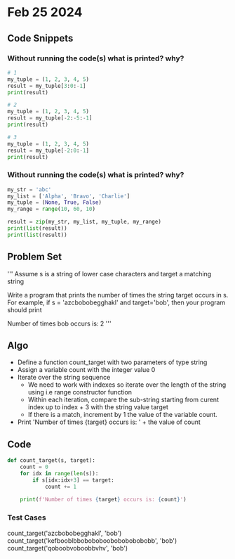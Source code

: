# Feb 25 2024

## Code Snippets
### Without running the code(s) what is printed? why?
```python
# 1
my_tuple = (1, 2, 3, 4, 5)
result = my_tuple[3:0:-1]
print(result)       

# 2
my_tuple = (1, 2, 3, 4, 5)
result = my_tuple[-2:-5:-1]
print(result)       

# 3
my_tuple = (1, 2, 3, 4, 5)
result = my_tuple[-2:0:-1]
print(result)
```

### Without running the code(s) what is printed? why?
```python
my_str = 'abc'
my_list = ['Alpha', 'Bravo', 'Charlie']
my_tuple = (None, True, False)
my_range = range(10, 60, 10)

result = zip(my_str, my_list, my_tuple, my_range)
print(list(result)) 
print(list(result))
```

## Problem Set
'''
Assume s is a string of lower case characters and target a matching string

Write a program that prints the number of times the string target occurs in s. For example, if s = 'azcbobobegghakl' and target='bob', then your program should print

Number of times bob occurs is: 2
'''

## Algo
- Define a function count_target with two parameters of type string
- Assign a variable count with the integer value 0
- Iterate over the string sequence
    - We need to work with indexes so iterate over the length of the string using i.e range constructor function
    - Within each iteration, compare the sub-string starting from curent index up to index + 3 with the string value target
    - If there is a match, increment by 1 the value of the variable count.
- Print 'Number of times {target} occurs is: ' + the value of count

## Code
```python
def count_target(s, target):
    count = 0
    for idx in range(len(s)):
        if s[idx:idx+3] == target:
            count += 1
    
    print(f'Number of times {target} occurs is: {count}')
```
### Test Cases
count_target('azcbobobegghakl', 'bob')
count_target('kefbooblbboboboboobobobobobobb', 'bob')
count_target('qoboobvoboobbvhv', 'bob')

